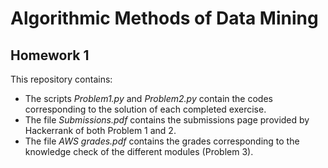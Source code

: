 # Algorithmic Methods of Data Mining
## Homework 1
This repository contains:
* The scripts *Problem1.py* and *Problem2.py* contain the codes corresponding to the solution of each completed exercise.
* The file *Submissions.pdf* contains the submissions page provided by Hackerrank of both Problem 1 and 2.
* The file *AWS grades.pdf* contains the grades corresponding to the knowledge check of the different modules (Problem 3).
